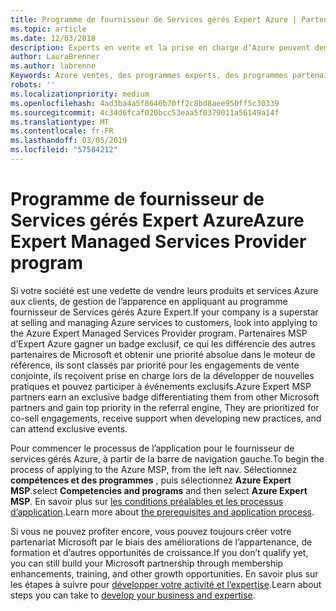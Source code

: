 ```yaml
---
title: Programme de fournisseur de Services gérés Expert Azure | Partenaires
ms.topic: article
ms.date: 12/03/2018
description: Experts en vente et la prise en charge d’Azure peuvent demander à être dans le fournisseur de services gérés Azure Expert
author: LauraBrenner
ms.author: labrenne
Keywords: Azure ventes, des programmes experts, des programmes partenaires
robots: ''
ms.localizationpriority: medium
ms.openlocfilehash: 4ad3ba4a5f8646b70ff2c8bd8aee950ff5c30339
ms.sourcegitcommit: 4c34d6fcaf020bcc53eaa5f0379011a56149a14f
ms.translationtype: MT
ms.contentlocale: fr-FR
ms.lasthandoff: 03/05/2019
ms.locfileid: "57584212"
---
```

# <a name="azure-expert-managed-services-provider-program"></a><span data-ttu-id="76eb6-104">Programme de fournisseur de Services gérés Expert Azure</span><span class="sxs-lookup"><span data-stu-id="76eb6-104">Azure Expert Managed Services Provider program</span></span>


<span data-ttu-id="76eb6-105">Si votre société est une vedette de vendre leurs produits et services Azure aux clients, de gestion de l’apparence en appliquant au programme fournisseur de Services gérés Azure Expert.</span><span class="sxs-lookup"><span data-stu-id="76eb6-105">If your company is a superstar at selling and managing Azure services to customers, look into applying to the Azure Expert Managed Services Provider program.</span></span> <span data-ttu-id="76eb6-106">Partenaires MSP d’Expert Azure gagner un badge exclusif, ce qui les différencie des autres partenaires de Microsoft et obtenir une priorité absolue dans le moteur de référence, ils sont classés par priorité pour les engagements de vente conjointe, ils reçoivent prise en charge lors de la développer de nouvelles pratiques et pouvez participer à événements exclusifs.</span><span class="sxs-lookup"><span data-stu-id="76eb6-106">Azure Expert MSP partners earn an exclusive badge differentiating them from other Microsoft partners and gain top priority in the referral engine, They are prioritized for co-sell engagements, receive support when developing new practices, and can attend exclusive events.</span></span>

<span data-ttu-id="76eb6-107">Pour commencer le processus de l’application pour le fournisseur de services gérés Azure, à partir de la barre de navigation gauche.</span><span class="sxs-lookup"><span data-stu-id="76eb6-107">To begin the process of applying to the Azure MSP, from the left nav.</span></span> <span data-ttu-id="76eb6-108">Sélectionnez **compétences et des programmes** , puis sélectionnez **Azure Expert MSP**.</span><span class="sxs-lookup"><span data-stu-id="76eb6-108">select **Competencies and programs** and then select **Azure Expert MSP**.</span></span> <span data-ttu-id="76eb6-109">En savoir plus sur [les conditions préalables et les processus d’application](https://partner.microsoft.com/membership/azure-expert-msp).</span><span class="sxs-lookup"><span data-stu-id="76eb6-109">Learn more about [the prerequisites and application process](https://partner.microsoft.com/membership/azure-expert-msp).</span></span> 

<span data-ttu-id="76eb6-110">Si vous ne pouvez profiter encore, vous pouvez toujours créer votre partenariat Microsoft par le biais des améliorations de l’appartenance, de formation et d’autres opportunités de croissance.</span><span class="sxs-lookup"><span data-stu-id="76eb6-110">If you don’t qualify yet, you can still build your Microsoft partnership through membership enhancements, training, and other growth opportunities.</span></span>
<span data-ttu-id="76eb6-111">En savoir plus sur les étapes à suivre pour [développer votre activité et l’expertise](https://partner.microsoft.com/membership/azure-expert-msp).</span><span class="sxs-lookup"><span data-stu-id="76eb6-111">Learn about steps you can take to [develop your business and expertise](https://partner.microsoft.com/membership/azure-expert-msp).</span></span>

